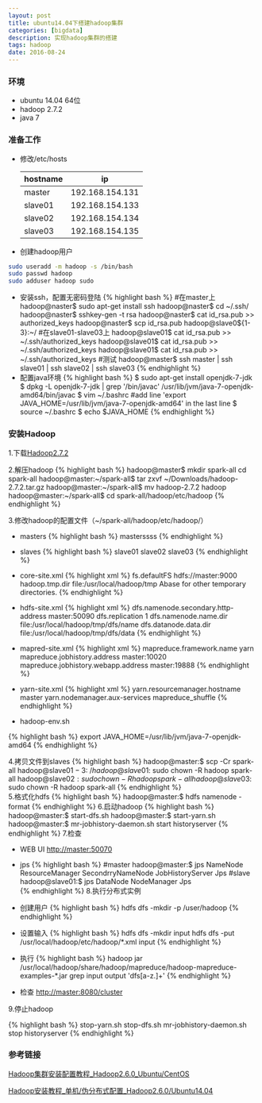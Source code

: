 ```yaml
---
layout: post
title: ubuntu14.04下搭建hadoop集群
categories: [bigdata]
description: 实现hadoop集群的搭建
tags: hadoop
date: 2016-08-24
---
```


### 环境
- ubuntu 14.04 64位
- hadoop 2.7.2
- java 7

### 准备工作
- 修改/etc/hosts

	| hostname | ip |
	| ------| ------ |
	| master | 192.168.154.131 |
	| slave01 | 192.168.154.133 |
	| slave02 | 192.168.154.134 |
	| slave03 | 192.168.154.135 |

- 创建hadoop用户

```bash
sudo useradd -m hadoop -s /bin/bash
sudo passwd hadoop
sudo adduser hadoop sudo
```

- 安装ssh，配置无密码登陆
{% highlight bash %}
#在master上
hadoop@naster$ sudo apt-get install ssh
hadoop@naster$ cd ~/.ssh/
hadoop@naster$ sshkey-gen -t rsa
hadoop@naster$ cat id_rsa.pub >> authorized_keys
hadoop@naster$ scp id_rsa.pub hadoop@slave0${1-3}:~/
#在slave01-slave03上
hadoop@slave01$ cat id_rsa.pub >> ~/.ssh/authorized_keys
hadoop@slave01$ cat id_rsa.pub >> ~/.ssh/authorized_keys
hadoop@slave01$ cat id_rsa.pub >> ~/.ssh/authorized_keys
#测试
hadoop@master$ ssh master | ssh slave01 | ssh slave02 | ssh slave03
{% endhighlight %}
- 配置java环境
{% highlight bash %}
$ sudo apt-get install openjdk-7-jdk
$ dpkg -L openjdk-7-jdk | grep '/bin/javac'
/usr/lib/jvm/java-7-openjdk-amd64/bin/javac
$ vim ~/.bashrc
#add line 'export JAVA_HOME=/usr/lib/jvm/java-7-openjdk-amd64' in the last line
$ source ~/.bashrc
$ echo $JAVA_HOME
{% endhighlight %}	
### 安装Hadoop
1.下载[Hadoop2.7.2](http://www.apache.org/dyn/closer.cgi/hadoop/common/hadoop-2.7.2/hadoop-2.7.2.tar.gz)

2.解压hadoop
{% highlight bash %}
hadoop@master$ mkdir spark-all
cd spark-all
hadoop@master:~/spark-all$ tar zxvf ~/Downloads/hadoop-2.7.2.tar.gz
hadoop@master:~/spark-all$ mv hadoop-2.7.2 hadoop
hadoop@master:~/spark-all$ cd spark-all/hadoop/etc/hadoop
{% endhighlight %}

3.修改hadoop的配置文件（~/spark-all/hadoop/etc/hadoop/）

- masters
{% highlight bash %}
masterssss
{% endhighlight %}
- slaves
{% highlight bash %}
slave01
slave02
slave03
{% endhighlight %}
- core-site.xml
{% highlight xml %}
        <configuration>
            <property>
                    <name>fs.defaultFS</name>
                    <value>hdfs://master:9000</value>
            </property>
            <property>
                    <name>hadoop.tmp.dir</name>
                    <value>file:/usr/local/hadoop/tmp</value>
                    <description>Abase for other temporary directories.</description>
            </property>
        </configuration>
{% endhighlight %}
		
- hdfs-site.xml
{% highlight xml %}
    <configuration>
        <property>
                <name>dfs.namenode.secondary.http-address</name>
                <value>master:50090</value>
        </property>
        <property>
                <name>dfs.replication</name>
                <value>1</value>
        </property>
        <property>
                <name>dfs.namenode.name.dir</name>
                <value>file:/usr/local/hadoop/tmp/dfs/name</value>
        </property>
        <property>
                <name>dfs.datanode.data.dir</name>
                <value>file:/usr/local/hadoop/tmp/dfs/data</value>
        </property>
    </configuration>
{% endhighlight %}

- mapred-site.xml
{% highlight xml %}
    <configuration>
        <property>
                <name>mapreduce.framework.name</name>
                <value>yarn</value>
        </property>
        <property>
                <name>mapreduce.jobhistory.address</name>
                <value>master:10020</value>
        </property>
        <property>
                <name>mapreduce.jobhistory.webapp.address</name>
                <value>master:19888</value>
        </property>
    </configuration>
{% endhighlight %}
- yarn-site.xml
{% highlight xml %}
    <configuration>
        <property>
                <name>yarn.resourcemanager.hostname</name>
                <value>master</value>
        </property>
        <property>
                <name>yarn.nodemanager.aux-services</name>
                <value>mapreduce_shuffle</value>
        </property>
    </configuration>
{% endhighlight %}
- hadoop-env.sh

{% highlight bash %}
    export JAVA_HOME=/usr/lib/jvm/java-7-openjdk-amd64
{% endhighlight %}
    
4.拷贝文件到slaves
{% highlight bash %}
    hadoop@master:$ scp -Cr spark-all hadoop@slave0${1-3}:~/
    hadoop@slave01$: sudo chown -R hadoop spark-all
    hadoop@slave02$: sudo chown -R hadoop spark-all
    hadoop@slave03$: sudo chown -R hadoop spark-all
{% endhighlight %}	
5.格式化hdfs
{% highlight bash %}
    hadoop@master:$ hdfs namenode -format
{% endhighlight %}
6.启动hadoop
{% highlight bash %}
    hadoop@master:$ start-dfs.sh
    hadoop@master:$ start-yarn.sh
    hadoop@master:$ mr-jobhistory-daemon.sh start historyserver
{% endhighlight %}
7.检查

- WEB UI [http://master:50070](http://master:50070)
- jps
{% highlight bash %}
    #master
    hadoop@master:$ jps
    NameNode
    ResourceManager
    SecondrryNameNode
    JobHistoryServer
    Jps
    #slave
    hadoop@slave01:$ jps
    DataNode
    NodeManager
    Jps  
{% endhighlight %}
8.执行分布式实例

- 创建用户
{% highlight bash %}
    hdfs dfs -mkdir -p /user/hadoop
{% endhighlight %}
- 设置输入
{% highlight bash %}
    hdfs dfs -mkdir input
    hdfs dfs -put /usr/local/hadoop/etc/hadoop/*.xml input
{% endhighlight %}
- 执行
{% highlight bash %}
    hadoop jar /usr/local/hadoop/share/hadoop/mapreduce/hadoop-mapreduce-examples-*.jar grep input output 'dfs[a-z.]+'
{% endhighlight %}
- 检查 [http://master:8080/cluster](http://master:8080/cluster)

9.停止hadoop

{% highlight bash %}
    stop-yarn.sh
    stop-dfs.sh
    mr-jobhistory-daemon.sh stop historyserver
{% endhighlight %}

### 参考链接
[Hadoop集群安装配置教程_Hadoop2.6.0_Ubuntu/CentOS](http://www.powerxing.com/install-hadoop-cluster/)

[Hadoop安装教程_单机/伪分布式配置_Hadoop2.6.0/Ubuntu14.04](http://www.powerxing.com/install-hadoop/)
